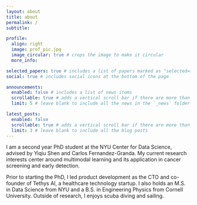 ```yaml
---
layout: about
title: about
permalink: /
subtitle:

profile:
  align: right
  image: prof_pic.jpg
  image_circular: true # crops the image to make it circular
  more_info:

selected_papers: true # includes a list of papers marked as "selected={true}"
social: true # includes social icons at the bottom of the page

announcements:
  enabled: false # includes a list of news items
  scrollable: true # adds a vertical scroll bar if there are more than 3 news items
  limit: 5 # leave blank to include all the news in the `_news` folder

latest_posts:
  enabled: false
  scrollable: true # adds a vertical scroll bar if there are more than 3 new posts items
  limit: 3 # leave blank to include all the blog posts
---
```


I am a second year PhD student at the NYU Center for Data Science, advised by Yiqiu Shen and Carlos Fernandez-Granda. My current research interests center around multimodal learning and its application in cancer screening and early detection. 

Prior to starting the PhD, I led product development as the CTO and co-founder of Tethys AI, a healthcare technology startup. I also holds an M.S. in Data Science from NYU and a B.S. in Engineering Physics from Cornell University. Outside of research, I enjoys scuba diving and sailing.
